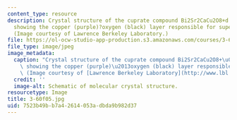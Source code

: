 ```yaml
---
content_type: resource
description: Crystal structure of the cuprate compound Bi2Sr2CaCu2O8+d or Bi2212,
  showing the copper (purple)?oxygen (black) layer responsible for superconductivity.
  (Image courtesy of Lawrence Berkeley Laboratory.)
file: https://ol-ocw-studio-app-production.s3.amazonaws.com/courses/3-60-symmetry-structure-and-tensor-properties-of-materials-fall-2005/7523b49bb7a42614053adbda9b982d37_3-60f05.jpg
file_type: image/jpeg
image_metadata:
  caption: "Crystal structure of the cuprate compound Bi2Sr2CaCu2O8+\u03B4 or Bi2212,\
    \ showing the copper (purple)\u2013oxygen (black) layer responsible for superconductivity.\
    \ (Image courtesy of [Lawrence Berkeley Laboratory](http://www.lbl.gov/).)"
  credit: ''
  image-alt: Schematic of molecular crystal structure.
resourcetype: Image
title: 3-60f05.jpg
uid: 7523b49b-b7a4-2614-053a-dbda9b982d37
---
```

